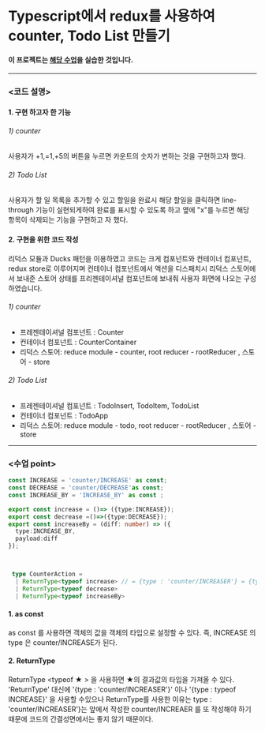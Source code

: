# Typescript에서 redux를 사용하여 counter, Todo List 만들기

#### 이 프로젝트는 [해당 수업](https://react.vlpt.us/using-typescript/05-ts-redux.html)을 실습한 것입니다. 
---------------------------------------------------------------------------------------------

### <코드 설명>
#### 1. 구현 하고자 한 기능
  ###### 1) counter
  사용자가 +1,=1,+5의 버튼을 누르면 카운트의 숫자가 변하는 것을 구현하고자 했다. 
  
  ###### 2) Todo List
  사용자가 할 일 목록을 추가할 수 있고 할일을 완료시 해당 할일을 클릭하면 line-through 기능이 실현되게하여 완료를 표시할 수 있도록 하고 옆에 "x"를 누르면 해당 항목이 삭제되는 기능을 구현하고 자 했다. 
  
#### 2. 구현을 위한 코드 작성
  리덕스 모듈과 Ducks 패턴을 이용하였고 코드는 크게  컴포넌트와 컨테이너 컴포넌트, redux store로 이루어지며 컨테이너 컴포넌트에서 액션을 디스패치시 리덕스 스토어에서 보내준 스토어 상태를 프리젠테이셔널 컴포넌트에 보내줘 사용자 화면에 나오는 구성하였습니다. 

  ###### 1) counter
  + 프레젠테이셔널 컴포넌트 : Counter
  + 컨테이너 컴포넌트 : CounterContainer
  + 리덕스 스토어:  reduce module - counter, root reducer - rootReducer , 스토어 - store

  ###### 2) Todo List 
  + 프레젠테이셔널 컴포넌트 : TodoInsert, TodoItem, TodoList
  + 컨테이너 컴포넌트 : TodoApp
  + 리덕스 스토어:  reduce module - todo, root reducer - rootReducer , 스토어 - store

---------------------------------------------------------------------------------------------

### <수업 point>

```typescript
const INCREASE = 'counter/INCREASE' as const; 
const DECREASE = 'counter/DECREASE'as const;
const INCREASE_BY = 'INCREASE_BY' as const ;

export const increase = ()=> ({type:INCREASE});
export const decrease =()=>({type:DECREASE});
export const increaseBy = (diff: number) => ({
  type:INCREASE_BY,
  payload:diff 
});



 type CounterAction = 
  | ReturnType<typeof increase> // = {type : 'counter/INCREASER'} = {type : typeof INCREASE}
  | ReturnType<typeof decrease> 
  | ReturnType<typeof increaseBy>  
```

#### 1. as const 
 
 as const 를 사용하면 객체의 값을 객체의 타입으로 설정할 수 있다. 
 즉, INCREASE 의 type 은 counter/INCREASE가 된다.

#### 2. ReturnType <typeof >

 ReturnType <typeof ★ > 을 사용하면 ★의 결과값의 타입을 가져올 수 있다. 
 'ReturnType<typeof increase>' 대신에  '{type : 'counter/INCREASER'}' 이나 '{type : typeof INCREASE}' 을 사용할 수있으나 ReturnType를 사용한 이유는 
 type : 'counter/INCREASER'}는 앞에서 작성한 counter/INCREAER 를 또 작성해야 하기 때문에 코드의 간결성면에서는 좋지 않기 때문이다. 

